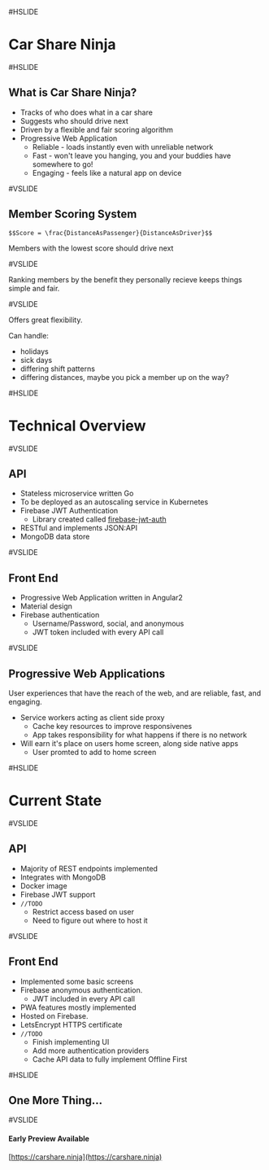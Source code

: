#HSLIDE

# Car Share Ninja

#HSLIDE

## What is Car Share Ninja?

- Tracks of who does what in a car share <!-- .element: class="fragment" data-fragment-index="1" -->
- Suggests who should drive next <!-- .element: class="fragment" data-fragment-index="2" -->
- Driven by a flexible and fair scoring algorithm <!-- .element: class="fragment" data-fragment-index="3" -->
- Progressive Web Application <!-- .element: class="fragment" data-fragment-index="4" -->
  - Reliable - loads instantly even with unreliable network
  - Fast - won't leave you hanging, you and your buddies have somewhere to go!
  - Engaging - feels like a natural app on device

#VSLIDE

## Member Scoring System

`$$Score = \frac{DistanceAsPassenger}{DistanceAsDriver}$$`

Members with the lowest score should drive next <!-- .element: class="fragment" data-fragment-index="2" -->

#VSLIDE

Ranking members by the benefit they personally recieve keeps things simple and fair.

#VSLIDE

Offers great flexibility.

Can handle: <!-- .element: class="fragment" data-fragment-index="1" -->

- holidays <!-- .element: class="fragment" data-fragment-index="1" -->
- sick days <!-- .element: class="fragment" data-fragment-index="1" -->
- differing shift patterns <!-- .element: class="fragment" data-fragment-index="1" -->
- differing distances, maybe you pick a member up on the way? <!-- .element: class="fragment" data-fragment-index="1" -->

#HSLIDE

# Technical Overview

#VSLIDE

## API

- Stateless microservice written Go  <!-- .element: class="fragment" data-fragment-index="1" -->
- To be deployed as an autoscaling service in Kubernetes <!-- .element: class="fragment" data-fragment-index="2" -->
- Firebase JWT Authentication <!-- .element: class="fragment" data-fragment-index="3" -->
  - Library created called [firebase-jwt-auth](https://github.com/LewisWatson/firebase-jwt-auth)
- RESTful and implements JSON:API <!-- .element: class="fragment" data-fragment-index="4" -->
- MongoDB data store <!-- .element: class="fragment" data-fragment-index="5" -->

#VSLIDE

## Front End

- Progressive Web Application written in Angular2  <!-- .element: class="fragment" data-fragment-index="1" -->
- Material design <!-- .element: class="fragment" data-fragment-index="2" -->
- Firebase authentication <!-- .element: class="fragment" data-fragment-index="7" -->
  - Username/Password, social, and anonymous
  - JWT token included with every API call

#VSLIDE

## Progressive Web Applications

User experiences that have the reach of the web, and are reliable, fast, and engaging.

- Service workers acting as client side proxy <!-- .element: class="fragment" data-fragment-index="2" -->
  - Cache key resources to improve responsivenes
  - App takes responsibility for what happens if there is no network
- Will earn it's place on users home screen, along side native apps <!-- .element: class="fragment" data-fragment-index="3" -->
  - User promted to add to home screen <!-- .element: class="fragment" data-fragment-index="4" -->

#HSLIDE

# Current State

#VSLIDE

## API

- Majority of REST endpoints implemented
- Integrates with MongoDB
- Docker image
- Firebase JWT support
- `//TODO` <!-- .element: class="fragment" data-fragment-index="1" -->
  - Restrict access based on user <!-- .element: class="fragment" data-fragment-index="1" -->
  - Need to figure out where to host it <!-- .element: class="fragment" data-fragment-index="1" -->

#VSLIDE

## Front End

- Implemented some basic screens
- Firebase anonymous authentication.
  - JWT included in every API call
- PWA features mostly implemented
- Hosted on Firebase.
- LetsEncrypt HTTPS certificate
- `//TODO` <!-- .element: class="fragment" data-fragment-index="1" -->
  - Finish implementing UI <!-- .element: class="fragment" data-fragment-index="1" -->
  - Add more authentication providers <!-- .element: class="fragment" data-fragment-index="1" -->
  - Cache API data to fully implement Offline First <!-- .element: class="fragment" data-fragment-index="1" -->

#HSLIDE

## One More Thing...

#VSLIDE

#### Early Preview Available

[https://carshare.ninja](https://carshare.ninja)
